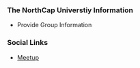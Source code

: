 ### The NorthCap Universtiy Information
* Provide Group Information

### Social Links
* [Meetup](#)


